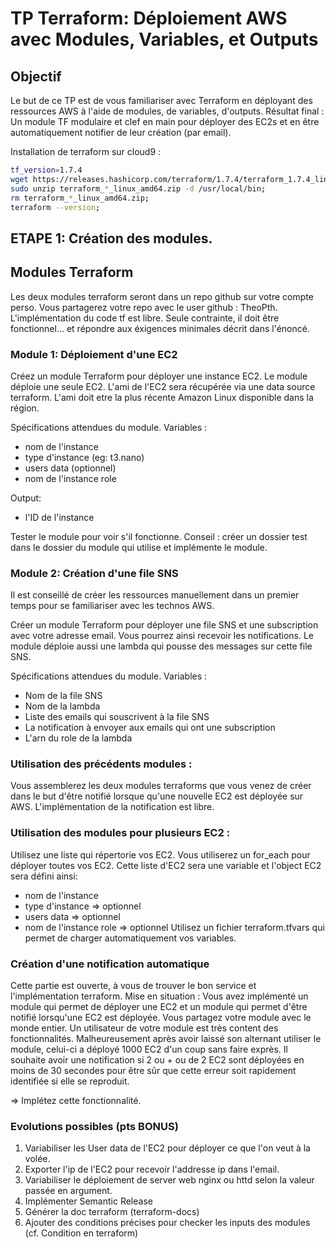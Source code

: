 # TP Terraform: Déploiement AWS avec Modules, Variables, et Outputs

## Objectif
Le but de ce TP est de vous familiariser avec Terraform en déployant des ressources AWS à l'aide de modules, de variables, d'outputs.
Résultat final : Un module TF modulaire et clef en main pour déployer des EC2s et en être automatiquement notifier de leur création (par email).

Installation de terraform sur cloud9 :
```bash
tf_version=1.7.4
wget https://releases.hashicorp.com/terraform/1.7.4/terraform_1.7.4_linux_amd64.zip;
sudo unzip terraform_*_linux_amd64.zip -d /usr/local/bin;
rm terraform_*_linux_amd64.zip;
terraform --version;
```

## ETAPE 1: Création des modules.
## Modules Terraform
Les deux modules terraform seront dans un repo github sur votre compte perso. Vous partagerez votre repo avec le user github : TheoPth.
L'implémentation du code tf est libre. Seule contrainte, il doit être fonctionnel... et répondre aux éxigences minimales décrit dans l'énoncé.

### Module 1: Déploiement d'une EC2
Créez un module Terraform pour déployer une instance EC2. Le module déploie une seule EC2. L'ami de l'EC2 sera récupérée via une data source terraform. L'ami doit etre la plus récente Amazon Linux disponible dans la région.

Spécifications attendues du module.
Variables :
  - nom de l'instance
  - type d'instance (eg: t3.nano)
  - users data (optionnel)
  - nom de l'instance role

Output:
  - l'ID de l'instance

Tester le module pour voir s'il fonctionne. Conseil : créer un dossier test dans le dossier du module qui utilise et implémente le module.

### Module 2: Création d'une file SNS
Il est conseillé de créer les ressources manuellement dans un premier temps pour se familiariser avec les technos AWS.

Créer un module Terraform pour déployer une file SNS et une subscription avec votre adresse email. Vous pourrez ainsi recevoir les notifications.
Le module déploie aussi une lambda qui pousse des messages sur cette file SNS.

Spécifications attendues du module.
Variables :
  - Nom de la file SNS
  - Nom de la lambda
  - Liste des emails qui souscrivent à la file SNS
  - La notification à envoyer aux emails qui ont une subscription
  - L'arn du role de la lambda


### Utilisation des précédents modules : 
Vous assemblerez les deux modules terraforms que vous venez de créer dans le but d'être notifié lorsque qu'une nouvelle EC2 est déployée sur AWS.
L'implémentation de la notification est libre.

### Utilisation des modules pour plusieurs EC2 :
Utilisez une liste qui répertorie vos EC2. Vous utiliserez un for_each pour déployer toutes vos EC2.
Cette liste d'EC2 sera une variable et l'object EC2 sera défini ainsi:
- nom de l'instance
- type d'instance => optionnel
- users data => optionnel
- nom de l'instance role => optionnel
Utilisez un fichier terraform.tfvars qui permet de charger automatiquement vos variables.

### Création d'une notification automatique
Cette partie est ouverte, à vous de trouver le bon service et l'implémentation terraform.
Mise en situation :
Vous avez implémenté un module qui permet de déployer une EC2 et un module qui permet d'être notifié lorsqu'une EC2 est déployée. Vous partagez votre module avec le monde entier. 
Un utilisateur de votre module est très content des fonctionnalités. Malheureusement après avoir laissé son alternant utiliser le module, celui-ci a déployé 1000 EC2 d'un coup sans faire exprès. 
Il souhaite avoir une notification si 2 ou + ou de 2 EC2 sont déployées en moins de 30 secondes pour être sûr que cette erreur soit rapidement identifiée si elle se reproduit.

=> Implétez cette fonctionnalité.

### Evolutions possibles (pts BONUS)
1. Variabiliser les User data de l'EC2 pour déployer ce que l'on veut à la volée.
2. Exporter l'ip de l'EC2 pour recevoir l'addresse ip dans l'email.
3. Variabiliser le déploiement de server web nginx ou httd selon la valeur passée en argument.
4. Implémenter Semantic Release 
5. Générer la doc terraform (terraform-docs)
6. Ajouter des conditions précises pour checker les inputs des modules (cf. Condition en terraform)
